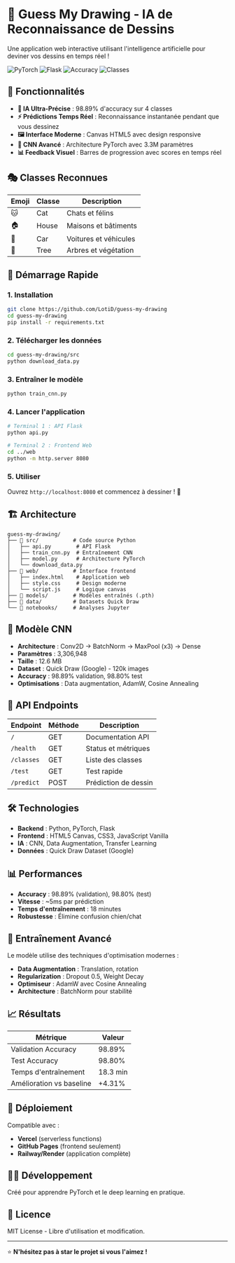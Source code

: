 # 🎨 Guess My Drawing - IA de Reconnaissance de Dessins

Une application web interactive utilisant l'intelligence artificielle pour deviner vos dessins en temps réel !

![PyTorch](https://img.shields.io/badge/PyTorch-2.7.1-orange) 
![Flask](https://img.shields.io/badge/Flask-API-blue) 
![Accuracy](https://img.shields.io/badge/Accuracy-98.89%25-brightgreen)
![Classes](https://img.shields.io/badge/Classes-4-purple)

## 🌟 **Fonctionnalités**

- **🎯 IA Ultra-Précise** : 98.89% d'accuracy sur 4 classes
- **⚡ Prédictions Temps Réel** : Reconnaissance instantanée pendant que vous dessinez  
- **🖼️ Interface Moderne** : Canvas HTML5 avec design responsive
- **🧠 CNN Avancé** : Architecture PyTorch avec 3.3M paramètres
- **📊 Feedback Visuel** : Barres de progression avec scores en temps réel

## 🎭 **Classes Reconnues**

| Emoji | Classe | Description |
|-------|--------|-------------|
| 🐱 | Cat | Chats et félins |
| 🏠 | House | Maisons et bâtiments |
| 🚗 | Car | Voitures et véhicules |
| 🌳 | Tree | Arbres et végétation |

## 🚀 **Démarrage Rapide**

### 1. **Installation**
```bash
git clone https://github.com/LotiD/guess-my-drawing
cd guess-my-drawing
pip install -r requirements.txt
```

### 2. **Télécharger les données**
```bash
cd guess-my-drawing/src
python download_data.py
```

### 3. **Entraîner le modèle**
```bash
python train_cnn.py
```

### 4. **Lancer l'application**
```bash
# Terminal 1 : API Flask
python api.py

# Terminal 2 : Frontend Web  
cd ../web
python -m http.server 8080
```

### 5. **Utiliser**
Ouvrez `http://localhost:8080` et commencez à dessiner ! 🎨

## 🏗️ **Architecture**

```
guess-my-drawing/
├── 📁 src/           # Code source Python
│   ├── api.py        # API Flask
│   ├── train_cnn.py  # Entraînement CNN
│   ├── model.py      # Architecture PyTorch
│   └── download_data.py
├── 📁 web/           # Interface frontend
│   ├── index.html    # Application web
│   ├── style.css     # Design moderne
│   └── script.js     # Logique canvas
├── 📁 models/        # Modèles entraînés (.pth)
├── 📁 data/          # Datasets Quick Draw
└── 📁 notebooks/     # Analyses Jupyter
```

## 🧠 **Modèle CNN**

- **Architecture** : Conv2D → BatchNorm → MaxPool (x3) → Dense
- **Paramètres** : 3,306,948 
- **Taille** : 12.6 MB
- **Dataset** : Quick Draw (Google) - 120k images
- **Accuracy** : 98.89% validation, 98.80% test
- **Optimisations** : Data augmentation, AdamW, Cosine Annealing

## 📡 **API Endpoints**

| Endpoint | Méthode | Description |
|----------|---------|-------------|
| `/` | GET | Documentation API |
| `/health` | GET | Status et métriques |
| `/classes` | GET | Liste des classes |
| `/test` | GET | Test rapide |
| `/predict` | POST | Prédiction de dessin |

## 🛠️ **Technologies**

- **Backend** : Python, PyTorch, Flask
- **Frontend** : HTML5 Canvas, CSS3, JavaScript Vanilla
- **IA** : CNN, Data Augmentation, Transfer Learning
- **Données** : Quick Draw Dataset (Google)

## 📊 **Performances**

- **Accuracy** : 98.89% (validation), 98.80% (test)
- **Vitesse** : ~5ms par prédiction
- **Temps d'entraînement** : 18 minutes
- **Robustesse** : Élimine confusion chien/chat

## 🔬 **Entraînement Avancé**

Le modèle utilise des techniques d'optimisation modernes :
- **Data Augmentation** : Translation, rotation
- **Regularization** : Dropout 0.5, Weight Decay
- **Optimiseur** : AdamW avec Cosine Annealing
- **Architecture** : BatchNorm pour stabilité

## 📈 **Résultats**

| Métrique | Valeur |
|----------|--------|
| Validation Accuracy | 98.89% |
| Test Accuracy | 98.80% |
| Temps d'entraînement | 18.3 min |
| Amélioration vs baseline | +4.31% |

## 🚀 **Déploiement**

Compatible avec :
- **Vercel** (serverless functions)
- **GitHub Pages** (frontend seulement)
- **Railway/Render** (application complète)

## 👨‍💻 **Développement**

Créé pour apprendre PyTorch et le deep learning en pratique.

## 📄 **Licence**

MIT License - Libre d'utilisation et modification.

---

⭐ **N'hésitez pas à star le projet si vous l'aimez !** 